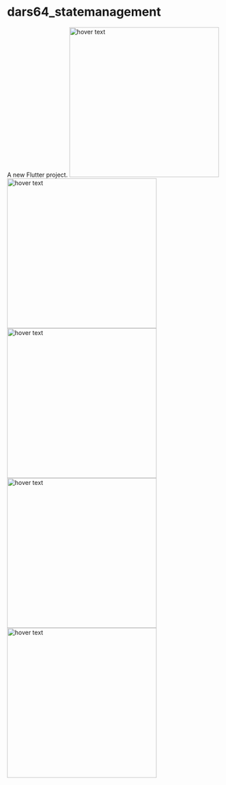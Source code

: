 # dars64_statemanagement

A new Flutter project.
<img src="assets/images/img1" width="350" title="hover text">
<img src="assets/images/img2" width="350" title="hover text">
<img src="assets/images/img3" width="350" title="hover text">
<img src="assets/images/img4" width="350" title="hover text">
<img src="assets/images/img5" width="350" title="hover text">

